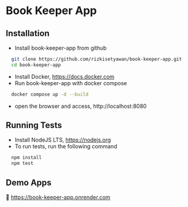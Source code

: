 # Book Keeper App
## Installation
- Install book-keeper-app from github
```bash
  git clone https://github.com/rizkisetyawan/book-keeper-app.git
  cd book-keeper-app
```
- Install Docker, https://docs.docker.com
- Run book-keeper-app with docker compose
```bash
  docker compose up -d --build
```
- open the browser and access, http://localhost:8080

## Running Tests
- Install NodeJS LTS, https://nodejs.org
- To run tests, run the following command
```bash
  npm install
  npm test
```

## Demo Apps
🔗 https://book-keeper-app.onrender.com

